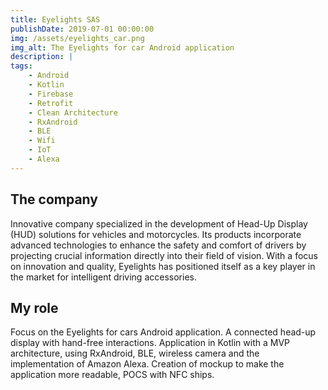 ```yaml
---
title: Eyelights SAS
publishDate: 2019-07-01 00:00:00
img: /assets/eyelights_car.png
img_alt: The Eyelights for car Android application
description: |
tags:
    - Android
    - Kotlin
    - Firebase
    - Retrofit
    - Clean Architecture
    - RxAndroid
    - BLE
    - Wifi
    - IoT
    - Alexa
---
```


## The company

Innovative company specialized in the development of Head-Up Display (HUD) solutions for vehicles and motorcycles. Its products incorporate advanced technologies to enhance the safety and comfort of drivers by projecting crucial information directly into their field of vision. With a focus on innovation and quality, Eyelights has positioned itself as a key player in the market for intelligent driving accessories.

## My role

Focus on the Eyelights for cars Android application. A connected head-up display with hand-free interactions. Application in Kotlin with a MVP architecture, using RxAndroid, BLE, wireless camera and the implementation of Amazon Alexa. Creation of mockup to make the application more readable, POCS with NFC ships.
